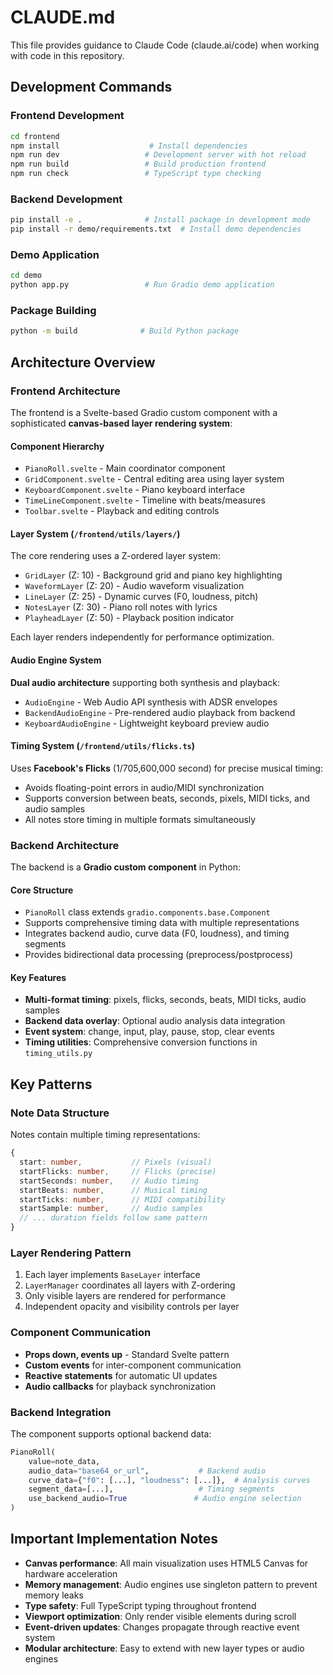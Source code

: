 # CLAUDE.md

This file provides guidance to Claude Code (claude.ai/code) when working with code in this repository.

## Development Commands

### Frontend Development
```bash
cd frontend
npm install                    # Install dependencies
npm run dev                   # Development server with hot reload
npm run build                 # Build production frontend
npm run check                 # TypeScript type checking
```

### Backend Development
```bash
pip install -e .              # Install package in development mode
pip install -r demo/requirements.txt  # Install demo dependencies
```

### Demo Application
```bash
cd demo
python app.py                 # Run Gradio demo application
```

### Package Building
```bash
python -m build              # Build Python package
```

## Architecture Overview

### Frontend Architecture

The frontend is a Svelte-based Gradio custom component with a sophisticated **canvas-based layer rendering system**:

#### Component Hierarchy
- `PianoRoll.svelte` - Main coordinator component
- `GridComponent.svelte` - Central editing area using layer system
- `KeyboardComponent.svelte` - Piano keyboard interface
- `TimeLineComponent.svelte` - Timeline with beats/measures
- `Toolbar.svelte` - Playback and editing controls

#### Layer System (`/frontend/utils/layers/`)
The core rendering uses a Z-ordered layer system:
- `GridLayer` (Z: 10) - Background grid and piano key highlighting
- `WaveformLayer` (Z: 20) - Audio waveform visualization
- `LineLayer` (Z: 25) - Dynamic curves (F0, loudness, pitch)
- `NotesLayer` (Z: 30) - Piano roll notes with lyrics
- `PlayheadLayer` (Z: 50) - Playback position indicator

Each layer renders independently for performance optimization.

#### Audio Engine System
**Dual audio architecture** supporting both synthesis and playback:
- `AudioEngine` - Web Audio API synthesis with ADSR envelopes
- `BackendAudioEngine` - Pre-rendered audio playback from backend
- `KeyboardAudioEngine` - Lightweight keyboard preview audio

#### Timing System (`/frontend/utils/flicks.ts`)
Uses **Facebook's Flicks** (1/705,600,000 second) for precise musical timing:
- Avoids floating-point errors in audio/MIDI synchronization
- Supports conversion between beats, seconds, pixels, MIDI ticks, and audio samples
- All notes store timing in multiple formats simultaneously

### Backend Architecture

The backend is a **Gradio custom component** in Python:

#### Core Structure
- `PianoRoll` class extends `gradio.components.base.Component`
- Supports comprehensive timing data with multiple representations
- Integrates backend audio, curve data (F0, loudness), and timing segments
- Provides bidirectional data processing (preprocess/postprocess)

#### Key Features
- **Multi-format timing**: pixels, flicks, seconds, beats, MIDI ticks, audio samples
- **Backend data overlay**: Optional audio analysis data integration
- **Event system**: change, input, play, pause, stop, clear events
- **Timing utilities**: Comprehensive conversion functions in `timing_utils.py`

## Key Patterns

### Note Data Structure
Notes contain multiple timing representations:
```typescript
{
  start: number,           // Pixels (visual)
  startFlicks: number,     // Flicks (precise)
  startSeconds: number,    // Audio timing
  startBeats: number,      // Musical timing
  startTicks: number,      // MIDI compatibility
  startSample: number,     // Audio samples
  // ... duration fields follow same pattern
}
```

### Layer Rendering Pattern
1. Each layer implements `BaseLayer` interface
2. `LayerManager` coordinates all layers with Z-ordering
3. Only visible layers are rendered for performance
4. Independent opacity and visibility controls per layer

### Component Communication
- **Props down, events up** - Standard Svelte pattern
- **Custom events** for inter-component communication  
- **Reactive statements** for automatic UI updates
- **Audio callbacks** for playback synchronization

### Backend Integration
The component supports optional backend data:
```python
PianoRoll(
    value=note_data,
    audio_data="base64_or_url",           # Backend audio
    curve_data={"f0": [...], "loudness": [...]},  # Analysis curves
    segment_data=[...],                   # Timing segments
    use_backend_audio=True               # Audio engine selection
)
```

## Important Implementation Notes

- **Canvas performance**: All main visualization uses HTML5 Canvas for hardware acceleration
- **Memory management**: Audio engines use singleton pattern to prevent memory leaks
- **Type safety**: Full TypeScript typing throughout frontend
- **Viewport optimization**: Only render visible elements during scroll
- **Event-driven updates**: Changes propagate through reactive event system
- **Modular architecture**: Easy to extend with new layer types or audio engines